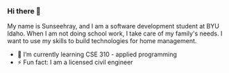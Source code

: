 ### Hi there 👋
My name is Sunseehray, and I am a software development student at BYU Idaho. When I am not doing school work, I take care of my family's needs. I want to use my skills to build technologies for home management.

* 🌱 I’m currently learning CSE 310 - applied programming
* ⚡ Fun fact: I am a licensed civil engineer
<!--
**sunseehray/sunseehray** is a ✨ _special_ ✨ repository because its `README.md` (this file) appears on your GitHub profile.

Here are some ideas to get you started:

- 🔭 I’m currently working on ...
- 🌱 I’m currently learning ...
- 👯 I’m looking to collaborate on ...
- 🤔 I’m looking for help with ...
- 💬 Ask me about ...
- 📫 How to reach me: ...
- 😄 Pronouns: ...
- ⚡ Fun fact: ...
-->
